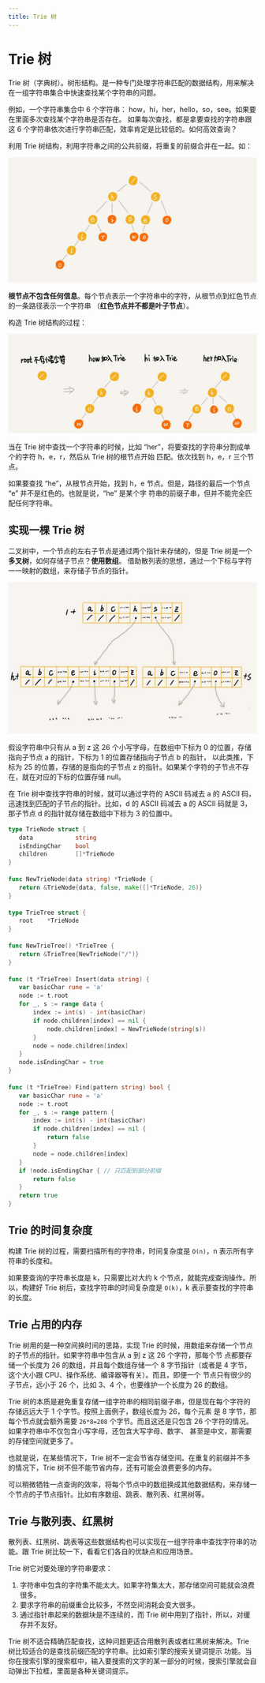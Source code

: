 ```yaml
---
title: Trie 树
---
```


# Trie 树
Trie 树（字典树）。树形结构。是一种专门处理字符串匹配的数据结构，用来解决在一组字符串集合中快速查找某个字符串的问题。

例如，一个字符串集合中 6 个字符串： how，hi，her，hello，so，see。如果要在里面多次查找某个字符串是否存在。
如果每次查找，都是拿要查找的字符串跟这 6 个字符串依次进行字符串匹配，效率肯定是比较低的。如何高效查询？

利用 Trie 树结构，利用字符串之间的公共前缀，将重复的前缀合并在一起。如：

![trie1](./imgs/trie1.jpg)

**根节点不包含任何信息**。每个节点表示一个字符串中的字符，从根节点到红色节点的一条路径表示一个字符串
（**红色节点并不都是叶子节点**）。

构造 Trie 树结构的过程：

![trie2](./imgs/trie2.jpg)

当在 Trie 树中查找一个字符串的时候，比如 “her”，将要查找的字符串分割成单个的字符 h，e，r，然后从 Trie 树的根节点开始
匹配。依次找到  h，e，r 三个节点。

如果要查找 “he”，从根节点开始，找到 h，e 节点。但是，路径的最后一个节点 “e” 并不是红色的。也就是说，“he” 是某个字
符串的前缀子串，但并不能完全匹配任何字符串。

## 实现一棵 Trie 树
二叉树中，一个节点的左右子节点是通过两个指针来存储的，但是 Trie 树是一个**多叉树**，如何存储子节点？**使用数组**。
借助散列表的思想，通过一个下标与字符一一映射的数组，来存储子节点的指针。

![trie3](./imgs/trie3.jpg)

假设字符串中只有从 a 到 z 这 26 个小写字母，在数组中下标为 0 的位置，存储指向子节点 a 的指针，下标为 1 的位置存储指向子节点 b 的指针，
以此类推，下标为 25 的位置，存储的是指向的子节点 z 的指针。如果某个字符的子节点不存在，就在对应的下标的位置存储 null。

在 Trie 树中查找字符串的时候，就可以通过字符的 ASCII 码减去 a 的 ASCII 码，迅速找到匹配的子节点的指针。比如，d 的 ASCII 码减去
 a 的 ASCII 码就是 3，那子节点 d 的指针就存储在数组中下标为 3 的位置中。
 
 ```go
type TrieNode struct {
	data            string
	isEndingChar    bool
	children        []*TrieNode
}

func NewTrieNode(data string) *TrieNode {
	return &TrieNode{data, false, make([]*TrieNode, 26)}
}

type TrieTree struct {
	root    *TrieNode
}

func NewTrieTree() *TrieTree {
	return &TrieTree{NewTrieNode("/")}
}

func (t *TrieTree) Insert(data string) {
	var basicChar rune = 'a'
	node := t.root
    for _, s := range data {
    	index := int(s) - int(basicChar)
    	if node.children[index] == nil {
			node.children[index] = NewTrieNode(string(s))
		}
		node = node.children[index]
	}
    node.isEndingChar = true
}

func (t *TrieTree) Find(pattern string) bool {
	var basicChar rune = 'a'
	node := t.root
	for _, s := range pattern {
		index := int(s) - int(basicChar)
		if node.children[index] == nil {
			return false
		}
		node = node.children[index]
	}
	if !node.isEndingChar { // 只匹配到部分前缀
		return false
	}
	return true
}
```

## Trie 的时间复杂度
构建 Trie 树的过程，需要扫描所有的字符串，时间复杂度是 `O(n)`，n 表示所有字符串的长度和。

如果要查询的字符串长度是 k，只需要比对大约 k 个节点，就能完成查询操作。所以，构建好 Trie 树后，查找字符串的时间复杂度是 `O(k)`，k 
表示要查找的字符串的长度。

## Trie 占用的内存
Trie 树用的是一种空间换时间的思路，实现 Trie 的时候，用数组来存储一个节点的子节点的指针。如果字符串中包含从 a 到 z 这 26 个字符，那每个节
点都要存储一个长度为 26 的数组，并且每个数组存储一个 8 字节指针（或者是 4 字节，这个大小跟 CPU、操作系统、编译器等有关）。而且，即便一个
节点只有很少的子节点，远小于 26 个，比如 3、4 个，也要维护一个长度为 26 的数组。

Trie 树的本质是避免重复存储一组字符串的相同前缀子串，但是现在每个字符的存储远远大于 1 个字节。按照上面例子，数组长度为 26，每个元素
是 8 字节，那每个节点就会额外需要 `26*8=208` 个字节。而且这还是只包含 26 个字符的情况。如果字符串中不仅包含小写字母，还包含大写字母、数字、
甚至是中文，那需要的存储空间就更多了。

也就是说，在某些情况下，Trie 树不一定会节省存储空间。在重复的前缀并不多的情况下，Trie 树不但不能节省内存，还有可能会浪费更多的内存。

可以稍微牺牲一点查询的效率，将每个节点中的数组换成其他数据结构，来存储一个节点的子节点指针。比如有序数组、跳表、散列表、红黑树等。

## Trie 与散列表、红黑树
散列表、红黑树、跳表等这些数据结构也可以实现在一组字符串中查找字符串的功能。跟 Trie 树比较一下，看看它们各自的优缺点和应用场景。

Trie 树它对要处理的字符串要求：
1. 字符串中包含的字符集不能太大。如果字符集太大，那存储空间可能就会浪费很多。
2. 要求字符串的前缀重合比较多，不然空间消耗会变大很多。
3. 通过指针串起来的数据块是不连续的，而 Trie 树中用到了指针，所以，对缓存并不友好。

Trie 树不适合精确匹配查找，这种问题更适合用散列表或者红黑树来解决。Trie 树比较适合的是查找前缀匹配的字符串。比如索引擎的搜索关键词提示
功能。当你在搜索引擎的搜索框中，输入要搜索的文字的某一部分的时候，搜索引擎就会自动弹出下拉框，里面是各种关键词提示。